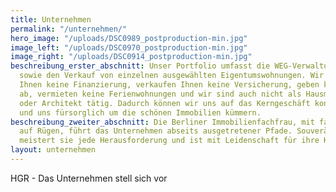 ```yaml
---
title: Unternehmen
permalink: "/unternehmen/"
hero_image: "/uploads/DSC0989_postproduction-min.jpg"
image_left: "/uploads/DSC0970_postproduction-min.jpg"
image_right: "/uploads/DSC0914_postproduction-min.jpg"
beschreibung_erster_abschnitt: Unser Portfolio umfasst die WEG-Verwaltung (als Schwerpunkt),
  sowie den Verkauf von einzelnen ausgewählten Eigentumswohnungen. Wir vermitteln
  Ihnen keine Finanzierung, verkaufen Ihnen keine Versicherung, geben keine Wertgutachten
  ab, vermieten keine Ferienwohnungen und wir sind auch nicht als Hausmeister, Bauträger
  oder Architekt tätig. Dadurch können wir uns auf das Kerngeschäft konzentrieren
  und uns fürsorglich um die schönen Immobilien kümmern.
beschreibung_zweiter_abschnitt: Die Berliner Immobilienfachfrau, mit familiären Wurzeln
  auf Rügen, führt das Unternehmen abseits ausgetretener Pfade. Souverän und sympathisch
  meistert sie jede Herausforderung und ist mit Leidenschaft für ihre Kunden da.
layout: unternehmen
---
```


HGR - Das Unternehmen stell sich vor